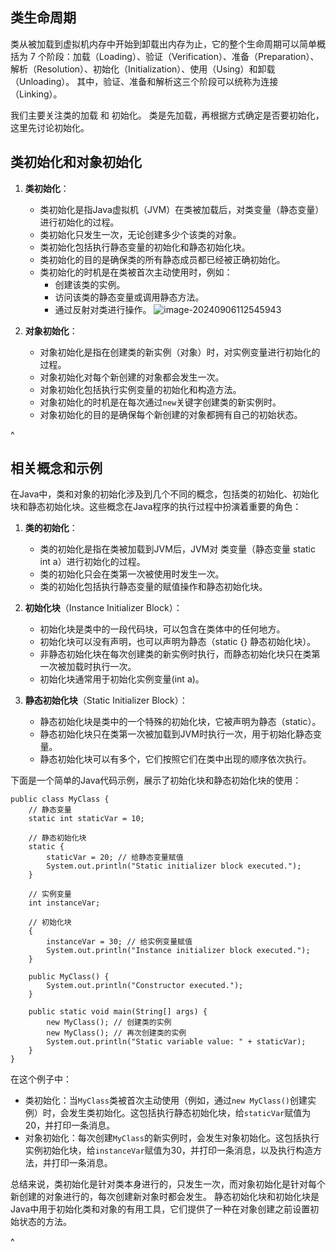 ## **类生命周期**
类从被加载到虚拟机内存中开始到卸载出内存为止，它的整个生命周期可以简单概括为 7 个阶段：加载（Loading）、验证（Verification）、准备（Preparation）、解析（Resolution）、初始化（Initialization）、使用（Using）和卸载（Unloading）。
其中，验证、准备和解析这三个阶段可以统称为连接（Linking）。

我们主要关注类的加载 和 初始化。
类是先加载，再根据方式确定是否要初始化，这里先讨论初始化。

## **类初始化和对象初始化**

1. **类初始化**：
   * 类初始化是指Java虚拟机（JVM）在类被加载后，对类变量（静态变量）进行初始化的过程。
   * 类初始化只发生一次，无论创建多少个该类的对象。
   * 类初始化包括执行静态变量的初始化和静态初始化块。
   * 类初始化的目的是确保类的所有静态成员都已经被正确初始化。
   * 类初始化的时机是在类被首次主动使用时，例如：
     * 创建该类的实例。
     * 访问该类的静态变量或调用静态方法。
     * 通过反射对类进行操作。
![image-20240906112545943](http://cdn.33129999.xyz/mk_img/image-20240906112545943.png)

2. **对象初始化**：
   * 对象初始化是指在创建类的新实例（对象）时，对实例变量进行初始化的过程。
   * 对象初始化对每个新创建的对象都会发生一次。
   * 对象初始化包括执行实例变量的初始化和构造方法。
   * 对象初始化的时机是在每次通过`new`关键字创建类的新实例时。
   * 对象初始化的目的是确保每个新创建的对象都拥有自己的初始状态。



^
## **相关概念和示例**
在Java中，类和对象的初始化涉及到几个不同的概念，包括类的初始化、初始化块和静态初始化块。这些概念在Java程序的执行过程中扮演着重要的角色：

1. **类的初始化**：

   * 类的初始化是指在类被加载到JVM后，JVM对 类变量（静态变量 static int a）进行初始化的过程。
   * 类的初始化只会在类第一次被使用时发生一次。
   * 类的初始化包括执行静态变量的赋值操作和静态初始化块。

2. **初始化块**（Instance Initializer Block）：

   * 初始化块是类中的一段代码块，可以包含在类体中的任何地方。
   * 初始化块可以没有声明，也可以声明为静态（static {} 静态初始化块）。
   * 非静态初始化块在每次创建类的新实例时执行，而静态初始化块只在类第一次被加载时执行一次。
   * 初始化块通常用于初始化实例变量(int a)。

3. **静态初始化块**（Static Initializer Block）：

   * 静态初始化块是类中的一个特殊的初始化块，它被声明为静态（static）。
   * 静态初始化块只在类第一次被加载到JVM时执行一次，用于初始化静态变量。
   * 静态初始化块可以有多个，它们按照它们在类中出现的顺序依次执行。

下面是一个简单的Java代码示例，展示了初始化块和静态初始化块的使用：

```
public class MyClass {
    // 静态变量
    static int staticVar = 10;

    // 静态初始化块
    static {
        staticVar = 20; // 给静态变量赋值
        System.out.println("Static initializer block executed.");
    }

    // 实例变量
    int instanceVar;

    // 初始化块
    {
        instanceVar = 30; // 给实例变量赋值
        System.out.println("Instance initializer block executed.");
    }

    public MyClass() {
        System.out.println("Constructor executed.");
    }

    public static void main(String[] args) {
        new MyClass(); // 创建类的实例
        new MyClass(); // 再次创建类的实例
        System.out.println("Static variable value: " + staticVar);
    }
}
```

在这个例子中：
* 类初始化：当`MyClass`类被首次主动使用（例如，通过`new MyClass()`创建实例）时，会发生类初始化。这包括执行静态初始化块，给`staticVar`赋值为20，并打印一条消息。
* 对象初始化：每次创建`MyClass`的新实例时，会发生对象初始化。这包括执行实例初始化块，给`instanceVar`赋值为30，并打印一条消息，以及执行构造方法，并打印一条消息。

总结来说，类初始化是针对类本身进行的，只发生一次，而对象初始化是针对每个新创建的对象进行的，每次创建新对象时都会发生。
静态初始化块和初始化块是Java中用于初始化类和对象的有用工具，它们提供了一种在对象创建之前设置初始状态的方法。




^